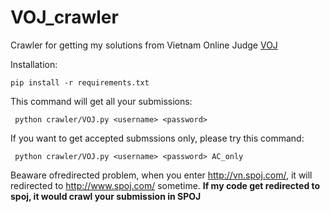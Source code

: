 VOJ_crawler
==========

Crawler for getting my solutions from Vietnam Online Judge [VOJ](https://vn.spoj.com/)

Installation:

```
pip install -r requirements.txt
```


This command will get all your submissions:
   ```
    python crawler/VOJ.py <username> <password>
   ```
   
If you want to get accepted submssions only, please try this command:
   ```
    python crawler/VOJ.py <username> <password> AC_only
   ```

 
Beaware ofredirected problem, when you enter http://vn.spoj.com/, it will redirected to http://www.spoj.com/ sometime. **If my code get redirected to spoj, it would crawl your submission in SPOJ**
   
